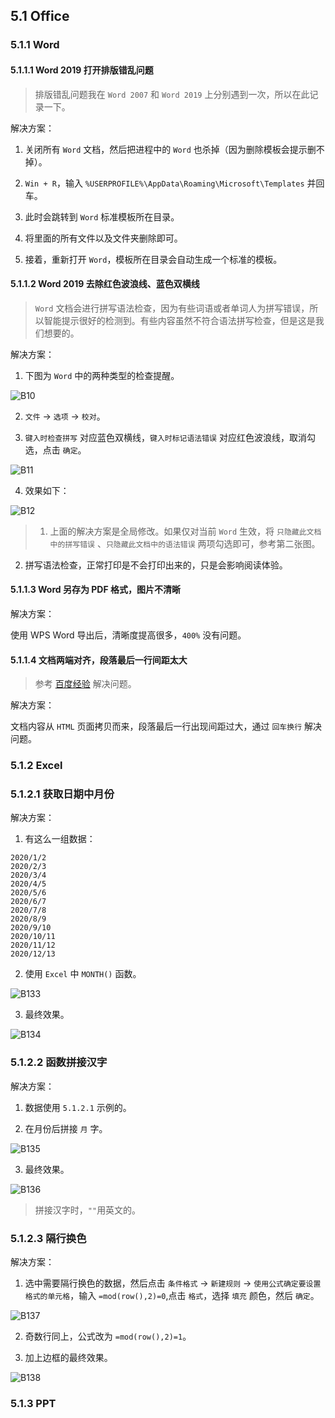 ## 5.1 Office

### 5.1.1 Word

#### 5.1.1.1 Word 2019 打开排版错乱问题

> 排版错乱问题我在 `Word 2007` 和 `Word 2019` 上分别遇到一次，所以在此记录一下。

解决方案：

1. 关闭所有 `Word` 文档，然后把进程中的 `Word` 也杀掉（因为删除模板会提示删不掉）。

2. `Win + R`，输入 `%USERPROFILE%\AppData\Roaming\Microsoft\Templates` 并回车。

3. 此时会跳转到 `Word` 标准模板所在目录。

4. 将里面的所有文件以及文件夹删除即可。

5. 接着，重新打开 `Word`，模板所在目录会自动生成一个标准的模板。


#### 5.1.1.2 Word 2019 去除红色波浪线、蓝色双横线

> `Word` 文档会进行拼写语法检查，因为有些词语或者单词人为拼写错误，所以智能提示很好的检测到。有些内容虽然不符合语法拼写检查，但是这是我们想要的。

解决方案：

1. 下图为 `Word` 中的两种类型的检查提醒。

![B10](../images/B10.png)

2. `文件` → `选项` → `校对`。

3. `键入时检查拼写` 对应蓝色双横线，`键入时标记语法错误` 对应红色波浪线，取消勾选，点击 `确定`。

![B11](../images/B11.png)

4. 效果如下：

![B12](../images/B12.png)

> 1. 上面的解决方案是全局修改。如果仅对当前 `Word` 生效，将 `只隐藏此文档中的拼写错误` 、`只隐藏此文档中的语法错误` 两项勾选即可，参考第二张图。<br/>
2. 拼写语法检查，正常打印是不会打印出来的，只是会影响阅读体验。

#### 5.1.1.3 Word 另存为 PDF 格式，图片不清晰

解决方案：

使用 WPS Word 导出后，清晰度提高很多，`400%` 没有问题。

#### 5.1.1.4 文档两端对齐，段落最后一行间距太大

> 参考 [百度经验](https://jingyan.baidu.com/article/c45ad29cd9794c051753e2f6.html) 解决问题。

解决方案：

文档内容从 `HTML` 页面拷贝而来，段落最后一行出现间距过大，通过 `回车换行` 解决问题。

### 5.1.2 Excel

### 5.1.2.1 获取日期中月份

解决方案：

1. 有这么一组数据：

```text
2020/1/2
2020/2/3
2020/3/4
2020/4/5
2020/5/6
2020/6/7
2020/7/8
2020/8/9
2020/9/10
2020/10/11
2020/11/12
2020/12/13
```

2. 使用 `Excel` 中 `MONTH()` 函数。

![B133](../images/B133.png)

3. 最终效果。

![B134](../images/B134.png)

### 5.1.2.2 函数拼接汉字

解决方案：

1. 数据使用 `5.1.2.1` 示例的。

2. 在月份后拼接 `月` 字。

![B135](../images/B135.png)

3. 最终效果。

![B136](../images/B136.png)

> 拼接汉字时，`""`用英文的。

### 5.1.2.3 隔行换色

解决方案：

1. 选中需要隔行换色的数据，然后点击 `条件格式` → `新建规则` → `使用公式确定要设置格式的单元格`，输入 `=mod(row(),2)=0`,点击 `格式`，选择 `填充` 颜色，然后 `确定`。

![B137](../images/B137.png)

2. 奇数行同上，公式改为 `=mod(row(),2)=1`。

3. 加上边框的最终效果。

![B138](../images/B138.png)

### 5.1.3 PPT